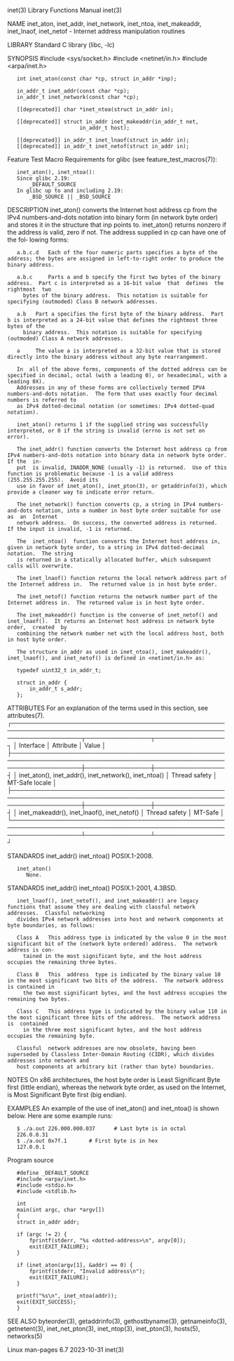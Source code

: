 inet(3)								   Library Functions Manual							       inet(3)

NAME
       inet_aton, inet_addr, inet_network, inet_ntoa, inet_makeaddr, inet_lnaof, inet_netof - Internet address manipulation routines

LIBRARY
       Standard C library (libc, -lc)

SYNOPSIS
       #include <sys/socket.h>
       #include <netinet/in.h>
       #include <arpa/inet.h>

       int inet_aton(const char *cp, struct in_addr *inp);

       in_addr_t inet_addr(const char *cp);
       in_addr_t inet_network(const char *cp);

       [[deprecated]] char *inet_ntoa(struct in_addr in);

       [[deprecated]] struct in_addr inet_makeaddr(in_addr_t net,
						   in_addr_t host);

       [[deprecated]] in_addr_t inet_lnaof(struct in_addr in);
       [[deprecated]] in_addr_t inet_netof(struct in_addr in);

   Feature Test Macro Requirements for glibc (see feature_test_macros(7)):

       inet_aton(), inet_ntoa():
	   Since glibc 2.19:
	       _DEFAULT_SOURCE
	   In glibc up to and including 2.19:
	       _BSD_SOURCE || _BSD_SOURCE

DESCRIPTION
       inet_aton() converts the Internet host address cp from the IPv4 numbers-and-dots notation into binary form (in network byte order) and stores it in the
       structure  that	inp points to.	inet_aton() returns nonzero if the address is valid, zero if not.  The address supplied in cp can have one of the fol‐
       lowing forms:

       a.b.c.d	 Each of the four numeric parts specifies a byte of the address; the bytes are assigned in left-to-right order to produce the binary address.

       a.b.c	 Parts a and b specify the first two bytes of the binary address.  Part c is interpreted as a 16-bit value  that  defines  the	rightmost  two
		 bytes of the binary address.  This notation is suitable for specifying (outmoded) Class B network addresses.

       a.b	 Part a specifies the first byte of the binary address.	 Part b is interpreted as a 24-bit value that defines the rightmost three bytes of the
		 binary address.  This notation is suitable for specifying (outmoded) Class A network addresses.

       a	 The value a is interpreted as a 32-bit value that is stored directly into the binary address without any byte rearrangement.

       In  all of the above forms, components of the dotted address can be specified in decimal, octal (with a leading 0), or hexadecimal, with a leading 0X).
       Addresses in any of these forms are collectively termed IPV4 numbers-and-dots notation.	The form that uses exactly four decimal numbers is referred to
       as IPv4 dotted-decimal notation (or sometimes: IPv4 dotted-quad notation).

       inet_aton() returns 1 if the supplied string was successfully interpreted, or 0 if the string is invalid (errno is not set on error).

       The inet_addr() function converts the Internet host address cp from IPv4 numbers-and-dots notation into binary data in network byte order.  If the  in‐
       put  is invalid, INADDR_NONE (usually -1) is returned.  Use of this function is problematic because -1 is a valid address (255.255.255.255).  Avoid its
       use in favor of inet_aton(), inet_pton(3), or getaddrinfo(3), which provide a cleaner way to indicate error return.

       The inet_network() function converts cp, a string in IPv4 numbers-and-dots notation, into a number in host byte order suitable for use as  an  Internet
       network address.	 On success, the converted address is returned.	 If the input is invalid, -1 is returned.

       The  inet_ntoa()	 function converts the Internet host address in, given in network byte order, to a string in IPv4 dotted-decimal notation.  The string
       is returned in a statically allocated buffer, which subsequent calls will overwrite.

       The inet_lnaof() function returns the local network address part of the Internet address in.  The returned value is in host byte order.

       The inet_netof() function returns the network number part of the Internet address in.  The returned value is in host byte order.

       The inet_makeaddr() function is the converse of inet_netof() and inet_lnaof().  It returns an Internet host address in network byte order,  created  by
       combining the network number net with the local address host, both in host byte order.

       The structure in_addr as used in inet_ntoa(), inet_makeaddr(), inet_lnaof(), and inet_netof() is defined in <netinet/in.h> as:

	   typedef uint32_t in_addr_t;

	   struct in_addr {
	       in_addr_t s_addr;
	   };

ATTRIBUTES
       For an explanation of the terms used in this section, see attributes(7).
       ┌────────────────────────────────────────────────────────────────────────────────────────────────────────────────────┬───────────────┬────────────────┐
       │ Interface													    │ Attribute	    │ Value	     │
       ├────────────────────────────────────────────────────────────────────────────────────────────────────────────────────┼───────────────┼────────────────┤
       │ inet_aton(), inet_addr(), inet_network(), inet_ntoa()								    │ Thread safety │ MT-Safe locale │
       ├────────────────────────────────────────────────────────────────────────────────────────────────────────────────────┼───────────────┼────────────────┤
       │ inet_makeaddr(), inet_lnaof(), inet_netof()									    │ Thread safety │ MT-Safe	     │
       └────────────────────────────────────────────────────────────────────────────────────────────────────────────────────┴───────────────┴────────────────┘

STANDARDS
       inet_addr()
       inet_ntoa()
	      POSIX.1-2008.

       inet_aton()
	      None.

STANDARDS
       inet_addr()
       inet_ntoa()
	      POSIX.1-2001, 4.3BSD.

       inet_lnaof(), inet_netof(), and inet_makeaddr() are legacy functions that assume they are dealing with classful network addresses.  Classful networking
       divides IPv4 network addresses into host and network components at byte boundaries, as follows:

       Class A	 This address type is indicated by the value 0 in the most significant bit of the (network byte ordered) address.  The network address is con‐
		 tained in the most significant byte, and the host address occupies the remaining three bytes.

       Class B	 This  address	type is indicated by the binary value 10 in the most significant two bits of the address.  The network address is contained in
		 the two most significant bytes, and the host address occupies the remaining two bytes.

       Class C	 This address type is indicated by the binary value 110 in the most significant three bits of the address.  The network address	 is  contained
		 in the three most significant bytes, and the host address occupies the remaining byte.

       Classful	 network addresses are now obsolete, having been superseded by Classless Inter-Domain Routing (CIDR), which divides addresses into network and
       host components at arbitrary bit (rather than byte) boundaries.

NOTES
       On x86 architectures, the host byte order is Least Significant Byte first (little endian), whereas the network byte order, as used on the Internet,  is
       Most Significant Byte first (big endian).

EXAMPLES
       An example of the use of inet_aton() and inet_ntoa() is shown below.  Here are some example runs:

	   $ ./a.out 226.000.000.037	  # Last byte is in octal
	   226.0.0.31
	   $ ./a.out 0x7f.1		  # First byte is in hex
	   127.0.0.1

   Program source

       #define _DEFAULT_SOURCE
       #include <arpa/inet.h>
       #include <stdio.h>
       #include <stdlib.h>

       int
       main(int argc, char *argv[])
       {
	   struct in_addr addr;

	   if (argc != 2) {
	       fprintf(stderr, "%s <dotted-address>\n", argv[0]);
	       exit(EXIT_FAILURE);
	   }

	   if (inet_aton(argv[1], &addr) == 0) {
	       fprintf(stderr, "Invalid address\n");
	       exit(EXIT_FAILURE);
	   }

	   printf("%s\n", inet_ntoa(addr));
	   exit(EXIT_SUCCESS);
       }

SEE ALSO
       byteorder(3), getaddrinfo(3), gethostbyname(3), getnameinfo(3), getnetent(3), inet_net_pton(3), inet_ntop(3), inet_pton(3), hosts(5), networks(5)

Linux man-pages 6.7							  2023-10-31								       inet(3)
